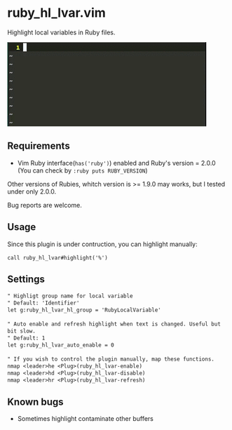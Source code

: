 # ruby_hl_lvar.vim

Highlight local variables in Ruby files.

![demo](./doc/demo.gif)

## Requirements

- Vim Ruby interface(`has('ruby')`) enabled and Ruby's version = 2.0.0 (You can check by `:ruby puts RUBY_VERSION`)

Other versions of Rubies, whitch version is >= 1.9.0 may works, but I tested under only 2.0.0.

Bug reports are welcome.

## Usage

Since this plugin is under contruction, you can highlight manually:

```vim
call ruby_hl_lvar#highlight('%')
```

## Settings

```vim
" Highligt group name for local variable
" Default: 'Identifier'
let g:ruby_hl_lvar_hl_group = 'RubyLocalVariable'

" Auto enable and refresh highlight when text is changed. Useful but bit slow.
" Default: 1
let g:ruby_hl_lvar_auto_enable = 0

" If you wish to control the plugin manually, map these functions.
nmap <leader>he <Plug>(ruby_hl_lvar-enable)
nmap <leader>hd <Plug>(ruby_hl_lvar-disable)
nmap <leader>hr <Plug>(ruby_hl_lvar-refresh)
```

## Known bugs

- Sometimes highlight contaminate other buffers
